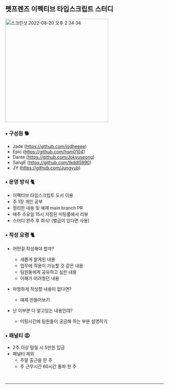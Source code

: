 ## 펫프렌즈 이펙티브 타입스크립트 스터디

<img width="327" alt="스크린샷 2022-08-20 오후 2 34 34" src="https://user-images.githubusercontent.com/75158767/185730775-3917f7e0-fdd1-47ab-89bb-17734930e326.png">

### ▪︎ 구성원 🐕
- Jade (https://github.com/jodheeee)
- Epic (https://github.com/hsm0104)
- Dante (https://github.com/Jokyuseong)
- SangE (https://github.com/tkddl5990)
- JY (https://github.com/Jungyub)

### ▪︎ 운영 방식 🐈
 - 이펙티브 타입스크립트 도서 이용
 - 주 1장 개인 공부
 - 정리한 내용 및 예제 main branch PR
 - 매주 수요일 15시 지정된 미팅룸에서 리뷰
 - 스터디 완주 후 회식! (벌금이 있다면 사용)

### ▪︎ 작성 요령 🐈
 - 어떤걸 작성해야 할까?
   - 새롭게 알게된 내용
   - 업무에 적용이 가능할 것 같은 내용
   - 팀원들에게 공유하고 싶은 내용
   - 이해가 어려웠던 내용
 - 마땅하게 작성할 내용이 없다면?
   - 예제 만들어보기

- 난 이부분 다 알고있는 내용인데?
  - 미팅시간에 팀원들이 궁금해 하는 부분 설명하기
   
### ▪︎ 패널티 😡
 - 2주 이상 밀릴 시 5만원 입금
 - 패널티 제외
   - 주말 출근을 한 주
   - 주 근무시간 60시간 돌파 한 주


<br/>
<hr/>
